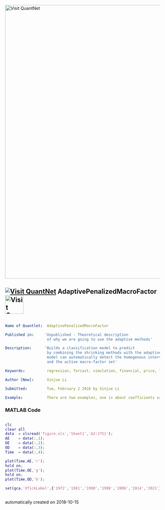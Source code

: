 [<img src="https://github.com/QuantLet/Styleguide-and-FAQ/blob/master/pictures/banner.png" width="888" alt="Visit QuantNet">](http://quantlet.de/)

## [<img src="https://github.com/QuantLet/Styleguide-and-FAQ/blob/master/pictures/qloqo.png" alt="Visit QuantNet">](http://quantlet.de/) **AdaptivePenalizedMacroFactor** [<img src="https://github.com/QuantLet/Styleguide-and-FAQ/blob/master/pictures/QN2.png" width="60" alt="Visit QuantNet 2.0">](http://quantlet.de/)

```yaml

Name of Quantlet:  AdaptivePenalizedMacroFactor

Published in:     'Unpublished - Theoretical description 
                   of why we are going to use the adaptive methods'

Description:      'Builds a classification model to predict
                   by combining the shrinking methods with the adaptive methods.
                   model can automatically detect the homogenous interval 
                   and the active macro-factor set'

Keywords:          regression, forcast, simulation, financial, price, likelihood

Author [New]:      Xinjue Li

Submitted:         Tue, February 2 2016 by Xinjue Li

Example:           There are two examples, one is about coefficients varying, the other is forecasting 

```

### MATLAB Code
```matlab

clc
clear all
data  = xlsread('figure.xls','Sheet1','A2:J751');
AE    = data(:,1);
OE    = data(:,2);
OD    = data(:,3);
Time  = data(:,4);

plot(Time,AE,'r');
hold on;
plot(Time,OE,'g');
hold on;
plot(Time,OD,'b');

set(gca,'XTickLabel',{'1972','1981','1990','1998','2006','2014','2021'})  



```

automatically created on 2018-10-15